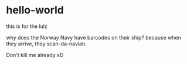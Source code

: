 # hello-world
this is for the lulz

why does the Norway Navy have barcodes on their ship?
because when they arrive, they scan-da-navian.

Don't kill me already xD
